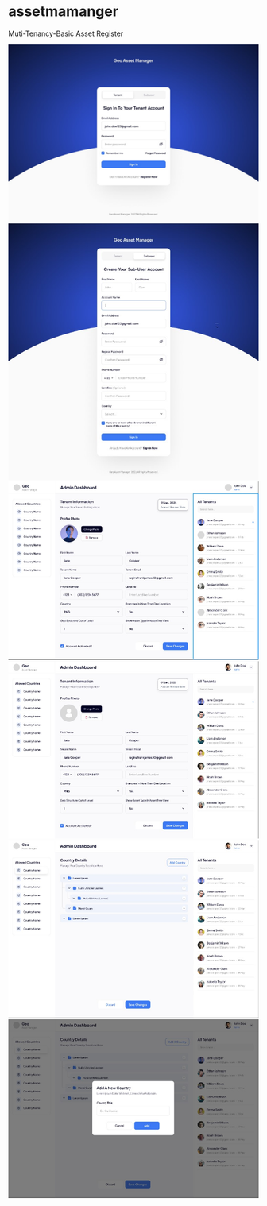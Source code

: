 # assetmamanger

Muti-Tenancy-Basic Asset Register

<img src="https://github.com/corpitts/EstateManager/blob/main/images/Screenshot_2.jpg">
<img src="https://github.com/corpitts/EstateManager/blob/main/images/Screenshot_3.jpg">
<img src="https://github.com/corpitts/EstateManager/blob/main/images/Screenshot_4.jpg">
<img src="https://github.com/corpitts/EstateManager/blob/main/images/Screenshot_5.jpg">
<img src="https://github.com/corpitts/EstateManager/blob/main/images/Screenshot_6.jpg">
<img src="https://github.com/corpitts/EstateManager/blob/main/images/Screenshot_7.jpg">
